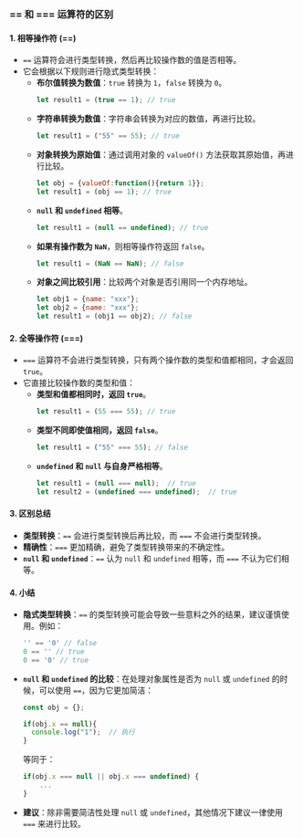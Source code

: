 ### == 和 === 运算符的区别

#### 1. **相等操作符 (==)**
- `==` 运算符会进行类型转换，然后再比较操作数的值是否相等。
- 它会根据以下规则进行隐式类型转换：
  - **布尔值转换为数值**：`true` 转换为 `1`，`false` 转换为 `0`。
    ```javascript
    let result1 = (true == 1); // true
    ```
  - **字符串转换为数值**：字符串会转换为对应的数值，再进行比较。
    ```javascript
    let result1 = ("55" == 55); // true
    ```
  - **对象转换为原始值**：通过调用对象的 `valueOf()` 方法获取其原始值，再进行比较。
    ```javascript
    let obj = {valueOf:function(){return 1}};
    let result1 = (obj == 1); // true
    ```
  - **`null` 和 `undefined` 相等**。
    ```javascript
    let result1 = (null == undefined); // true
    ```
  - **如果有操作数为 `NaN`**，则相等操作符返回 `false`。
    ```javascript
    let result1 = (NaN == NaN); // false
    ```
  - **对象之间比较引用**：比较两个对象是否引用同一个内存地址。
    ```javascript
    let obj1 = {name: "xxx"};
    let obj2 = {name: "xxx"};
    let result1 = (obj1 == obj2); // false
    ```

#### 2. **全等操作符 (===)**
- `===` 运算符不会进行类型转换，只有两个操作数的类型和值都相同，才会返回 `true`。
- 它直接比较操作数的类型和值：
  - **类型和值都相同时，返回 `true`**。
    ```javascript
    let result1 = (55 === 55); // true
    ```
  - **类型不同即使值相同，返回 `false`**。
    ```javascript
    let result1 = ("55" === 55); // false
    ```
  - **`undefined` 和 `null` 与自身严格相等**。
    ```javascript
    let result1 = (null === null);  // true
    let result2 = (undefined === undefined);  // true
    ```

#### 3. **区别总结**
- **类型转换**：`==` 会进行类型转换后再比较，而 `===` 不会进行类型转换。
- **精确性**：`===` 更加精确，避免了类型转换带来的不确定性。
- **`null` 和 `undefined`**：`==` 认为 `null` 和 `undefined` 相等，而 `===` 不认为它们相等。

#### 4. **小结**
- **隐式类型转换**：`==` 的类型转换可能会导致一些意料之外的结果，建议谨慎使用。例如：
  ```javascript
  '' == '0' // false
  0 == '' // true
  0 == '0' // true
  ```
- **`null` 和 `undefined` 的比较**：在处理对象属性是否为 `null` 或 `undefined` 的时候，可以使用 `==`，因为它更加简洁：
  ```javascript
  const obj = {};
  
  if(obj.x == null){
    console.log("1");  // 执行
  }
  ```
  等同于：
  ```javascript
  if(obj.x === null || obj.x === undefined) {
      ...
  }
  ```
- **建议**：除非需要简洁性处理 `null` 或 `undefined`，其他情况下建议一律使用 `===` 来进行比较。

